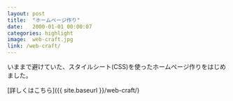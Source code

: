 ```yaml
---
layout: post
title:  "ホームページ作り"
date:   2000-01-01 00:00:07
categories: highlight
image:  web-craft.jpg
link: /web-craft/
---
```

いままで避けていた、スタイルシート(CSS)を使ったホームページ作りをはじめました。

[詳しくはこちら]({{ site.baseurl }}/web-craft/)
